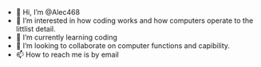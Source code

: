 - 👋 Hi, I’m @Alec468
- 👀 I’m interested in how coding works and how computers operate to the littlist detail.
- 🌱 I’m currently learning coding
- 💞️ I’m looking to collaborate on computer functions and capibility.
- 📫 How to reach me is by email

<!---
Alec468/Alec468 is a ✨ special ✨ repository because its `README.md` (this file) appears on your GitHub profile.
You can click the Preview link to take a look at your changes.
--->
